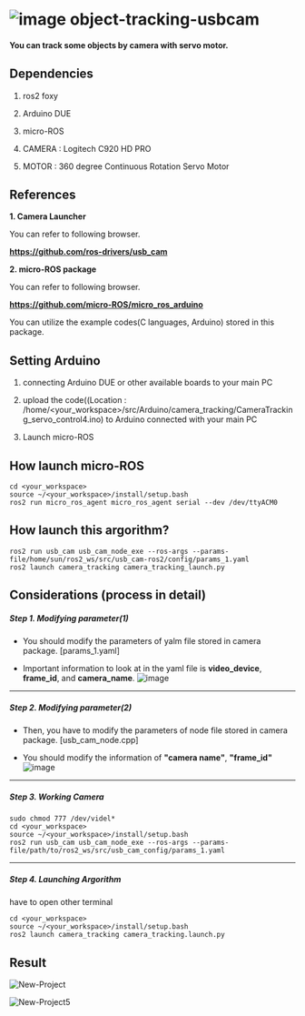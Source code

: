 # ![image](https://github.com/gabrielsunhyuck/object-tracking-usbcam/assets/163500499/2d905299-a556-482f-b833-5aa2f788e0c9) object-tracking-usbcam

#### **You can track some objects by camera with servo motor.**

## Dependencies

1. ros2 foxy

2. Arduino DUE

3. micro-ROS

4. CAMERA : Logitech C920 HD PRO

6. MOTOR  : 360 degree Continuous Rotation Servo Motor


## References

**1. Camera Launcher**

You can refer to following browser.

**<https://github.com/ros-drivers/usb_cam>**

**2. micro-ROS package**

You can refer to following browser.

**<https://github.com/micro-ROS/micro_ros_arduino>**

You can utilize the example codes(C languages, Arduino) stored in this package.

## Setting Arduino

1. connecting Arduino DUE or other available boards to your main PC

2. upload the code((Location : /home/<your_workspace>/src/Arduino/camera_tracking/CameraTracking_servo_control4.ino) to Arduino connected with your main PC

3. Launch micro-ROS

## How launch micro-ROS
    cd <your_workspace>
    source ~/<your_workspace>/install/setup.bash
    ros2 run micro_ros_agent micro_ros_agent serial --dev /dev/ttyACM0

## How launch this argorithm?
    ros2 run usb_cam usb_cam_node_exe --ros-args --params-file/home/sun/ros2_ws/src/usb_cam-ros2/config/params_1.yaml
    ros2 launch camera_tracking camera_tracking_launch.py


## Considerations (process in detail)

##### Step 1. Modifying parameter(1)
- You should modify the parameters of yalm file stored in camera package. [params_1.yaml]

- Important information to look at in the yaml file is **video_device**, **frame_id**, and **camera_name**. ![image](https://github.com/gabrielsunhyuck/object-tracking-usbcam/assets/163500499/2ce6474d-7b8a-4027-a0d6-9761a12e763e) 
---
##### Step 2. Modifying parameter(2)
- Then, you have to modify the parameters of node file stored in camera package. [usb_cam_node.cpp]

- You should modify the information of **"camera name"**, **"frame_id"**![image](https://github.com/gabrielsunhyuck/object-tracking-usbcam/assets/163500499/5cf8a66d-4daa-4f5f-96aa-993ca76d8d74)
---
##### Step 3. Working Camera

    sudo chmod 777 /dev/videl*
    cd <your_workspace>
    source ~/<your_workspace>/install/setup.bash
    ros2 run usb_cam usb_cam_node_exe --ros-args --params-file/path/to/ros2_ws/src/usb_cam_config/params_1.yaml
---
##### Step 4. Launching Argorithm

have to open other terminal

    cd <your_workspace>
    source ~/<your_workspace>/install/setup.bash
    ros2 launch camera_tracking camera_tracking.launch.py


## Result

![New-Project](https://github.com/gabrielsunhyuck/object-tracking-usbcam/assets/163500499/5e1ff32c-5733-4611-8e57-f06826adbed9)

![New-Project5](https://github.com/gabrielsunhyuck/object-tracking-usbcam/assets/163500499/59fc986b-24a7-461b-80b1-6671b5a2e522)







  





